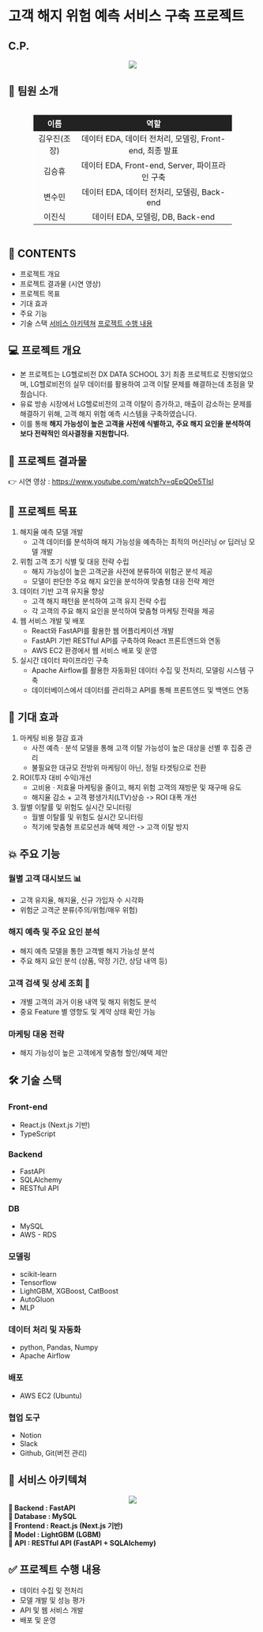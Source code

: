 # 고객 해지 위험 예측 서비스 구축 프로젝트

## C.P.
<div align="center">
  <img src="https://github.com/user-attachments/assets/e7eded8e-3b33-4abc-be73-62ee340c8e96">
</div>

## 🙌 팀원 소개
<div style="display: flex; justify-content: center;">
<table style="border-collapse: collapse; width:80%; text-align: center; border: 1px solid white;">
    <tr style="background-color: #222; color: white;">
        <th>이름</th>
        <th>역할</th>
    </tr>
    <tr>
        <td>김우진(조장)</td>
        <td>데이터 EDA, 데이터 전처리, 모델링, Front-end, 최종 발표</td>
    </tr>
    <tr>
        <td>김승휴</td>
        <td>데이터 EDA, Front-end, Server, 파이프라인 구축</td>
    </tr>
    <tr>
        <td>변수민</td>
        <td>데이터 EDA, 데이터 전처리, 모델링, Back-end</td>
    </tr>
    <tr>
        <td>이진식</td>
        <td>데이터 EDA, 모델링, DB, Back-end</td>
    </tr>
</table>
</div>

## 📌 CONTENTS
- 프로젝트 개요
- 프로젝트 결과물 (시연 영상)
- 프로젝트 목표
- 기대 효과
- 주요 기능
- 기술 스택
[서비스 아키텍쳐](#📝-서비스-아키텍쳐)
[프로젝트 수행 내용](#-프로젝트-수행-내용)

## 💻 프로젝트 개요
- 본 프로젝트는 LG헬로비전 DX DATA SCHOOL 3기 최종 프로젝트로 진행되었으며, LG헬로비전의 실무 데이터를 활용하여 고객 이탈 문제를 해결하는데 초점을 맞췄습니다.
- 유료 방송 시장에서 LG헬로비전의 고객 이탈이 증가하고, 매출이 감소하는 문제를 해결하기 위해, 고객 해지 위험 예측 시스템을 구축하였습니다.
- 이를 통해 <B>해지 가능성이 높은 고객을 사전에 식별하고, 주요 해지 요인을 분석하여 보다 전략적인 의사결정을 지원합니다.</B>

## 🔗 프로젝트 결과물
👉 시연 영상 : https://www.youtube.com/watch?v=qEpQOe5TlsI

## 🎯 프로젝트 목표
1. 해지율 예측 모델 개발
   - 고객 데이터를 분석하여 해지 가능성을 예측하는 최적의 머신러닝 or 딥러닝 모델 개발
2. 위험 고객 조기 식별 및 대응 전략 수립
   - 해지 가능성이 높은 고객군을 사전에 분류하여 위험군 분석 제공
   - 모델이 판단한 주요 해지 요인을 분석하여 맞춤형 대응 전략 제안
3. 데이터 기반 고객 유지율 향상
   - 고객 해지 패턴을 분석하여 고객 유지 전략 수립
   - 각 고객의 주요 해지 요인을 분석하여 맞춤형 마케팅 전략을 제공
4. 웹 서비스 개발 및 배포
   - React와 FastAPI를 활용한 웹 어플리케이션 개발
   - FastAPI 기반 RESTful API를 구축하여 React 프론트엔드와 연동
   - AWS EC2 환경에서 웹 서비스 배포 및 운영
5. 실시간 데이터 파이프라인 구축
   - Apache Airflow를 활용한 자동화된 데이터 수집 및 전처리, 모델링 시스템 구축
   - 데이터베이스에서 데이터를 관리하고 API를 통해 프론트엔드 및 백엔드 연동

## 🚀 기대 효과
1. 마케팅 비용 절감 효과
   - 사전 예측 · 분석 모델을 통해 고객 이탈 가능성이 높은 대상을 선별 후 집중 관리
   - 불필요한 대규모 전방위 마케팅이 아닌, 정밀 타겟팅으로 전환
2. ROI(투자 대비 수익)개선
   - 고비용 · 저효율 마케팅을 줄이고, 해지 위험 고객의 재방문 및 재구매 유도
   - 해지율 감소 + 고객 평생가치(LTV)상승 -> ROI 대폭 개선
3. 월별 이탈률 및 위험도 실시간 모니터링
   - 월별 이탈률 및 위험도 실시간 모니터링
   - 적기에 맞춤형 프로모션과 혜택 제안 -> 고객 이탈 방지

## 💥 주요 기능
### 월별 고객 대시보드 📊
- 고객 유지율, 해지율, 신규 가입자 수 시각화
- 위험군 고객군 분류(주의/위험/매우 위험)
### 해지 예측 및 주요 요인 분석
- 해지 예측 모델을 통한 고객별 해지 가능성 분석
- 주요 해지 요인 분석 (상품, 약정 기간, 상담 내역 등)
### 고객 검색 및 상세 조회 🧐
- 개별 고객의 과거 이용 내역 및 해지 위험도 분석
- 중요 Feature 별 영향도 및 계약 상태 확인 가능
### 마케팅 대응 전략
- 해지 가능성이 높은 고객에게 맞춤형 할인/혜택 제안

## 🛠 기술 스택
### Front-end
- React.js (Next.js 기반)
- TypeScript

### Backend
- FastAPI
- SQLAlchemy
- RESTful API

### DB
- MySQL
- AWS - RDS

### 모델링
- scikit-learn
- Tensorflow
- LightGBM, XGBoost, CatBoost
- AutoGluon
- MLP

### 데이터 처리 및 자동화
- python, Pandas, Numpy
- Apache Airflow

### 배포
- AWS EC2 (Ubuntu)

### 협업 도구
- Notion
- Slack
- Github, Git(버전 관리)

## 📝 서비스 아키텍쳐
<div align="center">
  <img src="https://github.com/user-attachments/assets/c081ea78-8c72-4eab-b956-616165d50fee">
</div>
<b>📌 Backend : FastAPI<br>📌 Database : MySQL<br>📌 Frontend : React.js (Next.js 기반)<br>📌 Model : LightGBM (LGBM)<br>📌 API : RESTful API (FastAPI + SQLAlchemy)</b>

## ✅ 프로젝트 수행 내용
  - 데이터 수집 및 전처리
  - 모델 개발 및 성능 평가
  - API 및 웹 서비스 개발
  - 배포 및 운영






